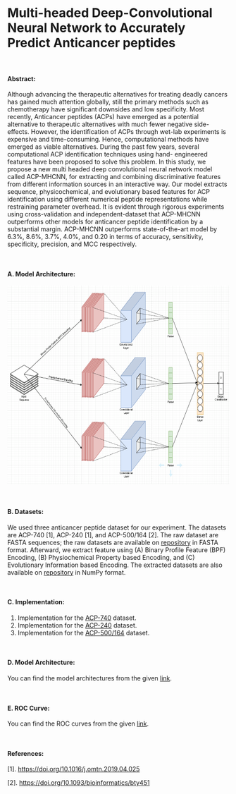 # Multi-headed Deep-Convolutional Neural Network to Accurately Predict Anticancer peptides

&nbsp;

#### Abstract:
Although advancing the therapeutic alternatives for treating deadly cancers has gained much attention
globally, still the primary methods such as chemotherapy have significant downsides and low specificity.
Most recently, Anticancer peptides (ACPs) have emerged as a potential alternative to therapeutic
alternatives with much fewer negative side-effects. However, the identification of ACPs through wet-lab
experiments is expensive and time-consuming. Hence, computational methods have emerged as viable
alternatives. During the past few years, several computational ACP identification techniques using hand-
engineered features have been proposed to solve this problem. In this study, we propose a new multi headed
deep convolutional neural network model called ACP-MHCNN, for extracting and combining
discriminative features from different information sources in an interactive way. Our model extracts
sequence, physicochemical, and evolutionary based features for ACP identification using different
numerical peptide representations while restraining parameter overhead. It is evident through rigorous
experiments using cross-validation and independent-dataset that ACP-MHCNN outperforms other models
for anticancer peptide identification by a substantial margin. ACP-MHCNN outperforms state-of-the-art
model by 6.3%, 8.6%, 3.7%, 4.0%, and 0.20 in terms of accuracy, sensitivity, specificity, precision, and
MCC respectively.

&nbsp;

#### A. Model Architecture:
<!-- ![Model-Image](https://github.com/mrzResearchArena/ACP/blob/master/CNN-model.png "Multi-headed Deep-CNN") -->
<img src="https://github.com/mrzResearchArena/ACP/blob/master/CNN-model.png" class="center" title="Multi-headed Deep-CNN" width="650" height="450" />

&nbsp;

#### B. Datasets:
We used three anticancer peptide dataset for our experiment. The datasets are ACP-740 [1], ACP-240 [1], and ACP-500/164 [2].
The raw dataset are FASTA sequences; the raw datasets are available on [repository](https://github.com/mrzResearchArena/Anticancer-Peptides-CNN/tree/master/Datasets-FASTA) in FASTA format. Afterward, we extract feature using (A) Binary Profile Feature (BPF) Encoding, (B) Physiochemical Property based Encoding, and (C) Evolutionary Information based Encoding. The extracted datasets are also available on [repository](https://github.com/mrzResearchArena/Anticancer-Peptides-CNN/tree/master/Datasets-NumPy) in NumPy format.

&nbsp;

#### C. Implementation:
1. Implementation for the [ACP-740](https://github.com/mrzResearchArena/Anticancer-Peptides-CNN/blob/master/Codes/ACP-740-ROC.ipynb) dataset.
2. Implementation for the [ACP-240](https://github.com/mrzResearchArena/Anticancer-Peptides-CNN/blob/master/Codes/ACP-240-ROC.ipynb) dataset.
3. Implementation for the [ACP-500/164](https://github.com/mrzResearchArena/Anticancer-Peptides-CNN/blob/master/Codes/ACP-500-164-ROC.ipynb) dataset.

&nbsp;

#### D. Model Architecture:
You can find the model architectures from the given [link](https://github.com/mrzResearchArena/Anticancer-Peptides-CNN/tree/master/Model-Architecture).

&nbsp;

#### E. ROC Curve:
You can find the ROC curves from the given [link](https://github.com/mrzResearchArena/Anticancer-Peptides-CNN/tree/master/ROC-Curve).

&nbsp;

#### References:
[1]. https://doi.org/10.1016/j.omtn.2019.04.025

[2]. https://doi.org/10.1093/bioinformatics/bty451
